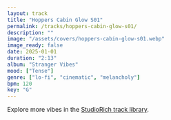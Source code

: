 ```yaml
---
layout: track
title: "Hoppers Cabin Glow S01"
permalink: /tracks/hoppers-cabin-glow-s01/
description: ""
image: "/assets/covers/hoppers-cabin-glow-s01.webp"
image_ready: false
date: 2025-01-01
duration: "2:13"
album: "Stranger Vibes"
mood: ["Tense"]
genre: ["lo-fi", "cinematic", "melancholy"]
bpm: 120
key: "G"
---
```


Explore more vibes in the [StudioRich track library](/tracks/).
